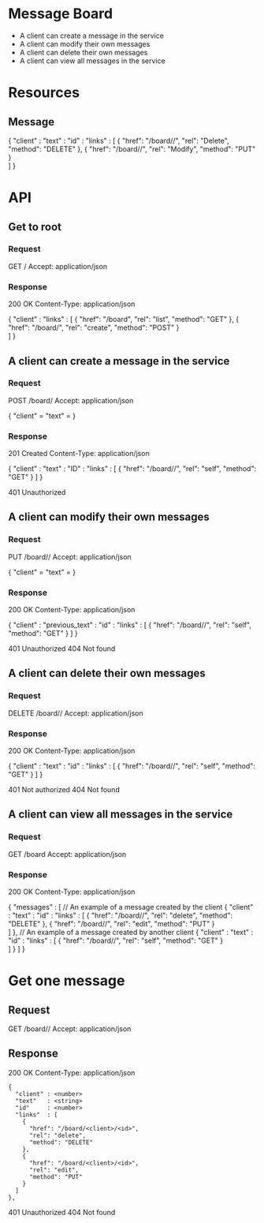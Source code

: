 # Message Board
- A client can create a message in the service
- A client can modify their own messages
- A client can delete their own messages
- A client can view all messages in the service

# Resources
## Message

{
  "client" : <number>
  "text"   : <string>
  "id"     : <number>
  "links"  : [
    {
      "href": "/board/<client>/<id>",
      "rel": "Delete",
      "method": "DELETE"
    },
    {
      "href": "/board/<client>/<id>",
      "rel": "Modify",
      "method": "PUT"
    }    
  ]
}

# API
## Get to root
### Request
GET /
Accept: application/json

### Response
200 OK
Content-Type: application/json

{
  "client" : <number>
  "links"  : [
    {
      "href": "/board",
      "rel": "list",
      "method": "GET"
    },
    {
      "href": "/board/<client>",
      "rel": "create",
      "method": "POST"
    }    
  ]
}

## A client can create a message in the service
### Request
POST /board/<client>
Accept: application/json

{
  "client"  = <number>
  "text" =  <string>
}

### Response
201 Created
Content-Type: application/json

{
  "client" : <number>
  "text"   : <string>
  "ID"     : <number>
  "links"  : [
    {
      "href": "/board/<client>/<id>",
      "rel": "self",
      "method": "GET"
    }
]
}

401 Unauthorized

## A client can modify their own messages
### Request
PUT /board/<client>/<message>
Accept: application/json

{
  "client"  = <number>
  "text" =  <string>
}

### Response
200 OK
Content-Type: application/json

{
  "client" : <number>
  "previous_text"   : <string>
  "id"     : <number>
  "links"  : [
    {
      "href": "/board/<client>/<id>",
      "rel": "self",
      "method": "GET"
    }
]
}

401 Unauthorized
404 Not found

## A client can delete their own messages
### Request
DELETE /board/<client>/<message>
Accept: application/json

### Response
200 OK
Content-Type: application/json

{
  "client" : <number>
  "text"   : <string>
  "id"     : <number>
  "links"  : [
    {
      "href": "/board/<client>/<id>",
      "rel": "self",
      "method": "GET"
    }
]
}

401 Not authorized
404 Not found

## A client can view all messages in the service
### Request
GET /board
Accept: application/json

### Response
200 OK
Content-Type: application/json

{
  "messages" : [
    // An example of a message created by the client
    {
      "client" : <number>
      "text"   : <string>
      "id"     : <number>
      "links"  : [
        {
          "href": "/board/<client>/<id>",
          "rel": "delete",
          "method": "DELETE"
        },
        {
          "href": "/board/<client>/<id>",
          "rel": "edit",
          "method": "PUT"
        }    
      ]
    },
    // An example of a message created by another client
    {
      "client" : <number>
      "text"   : <string>
      "id"     : <number>
      "links"  : [
        {
          "href": "/board/<client>/<id>",
          "rel": "self",
          "method": "GET"
        }    
      ]
    }
  ]
}

# Get one message
## Request
GET /board/<client>/<id>
Accept: application/json

## Response

200 OK
Content-Type: application/json

    {
      "client" : <number>
      "text"   : <string>
      "id"     : <number>
      "links"  : [
        {
          "href": "/board/<client>/<id>",
          "rel": "delete",
          "method": "DELETE"
        },
        {
          "href": "/board/<client>/<id>",
          "rel": "edit",
          "method": "PUT"
        }    
      ]
    },



401 Unauthorized
404 Not found
